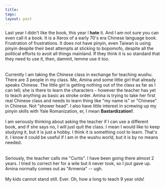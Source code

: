 ```yaml
---
title: 
tags: 
layout: post
---
```

Last year I didn't like the book, this year I <b>hate</b> it.  And I am not sure you can even call it a book.  It is a Xerox of a early 70's era Chinese language book.  Frustration of frustrations.  It does not have pinyin, even Taiwan is using pinyin despite their best attempts at sticking to bopomofo, despite all the political efforts to avoit all things mainland.  If they think it is so standard that they need to use it, then, dammit, lemme use it too.  <br /><br />Currently I am taking the Chinese class in exchange for teaching wushu.  There are 3 people in my class.  Me, Amina and some little girl that already speaks Chinese.  The little girl is getting nothing out of the class as far as I can tell; she is there to learn the characters - however the teacher has yet to teach anything as basic as stroke order.  Amina is trying to take her first real Chinese class and needs to learn thing like "my name is" or "Chinese" in Chinese.  Not "shower head".    I also have little interest in screwing up my pinyin skills with Yale Romanization, er, I mean <b>Bastardization!</b>.<br /><br />I am seriously thinking about asking the teacher if I can use a different book, and if she says no, I will just quit the class.  I mean I would like to keep studying it, but it is just a hobby.  I think it is something cool to learn.  That's it.  I know it could be useful if I am in the wushu world, but it is by no means needed.  <br /><br />Seriously, the teacher calls me "Curtis".  I have been going there almost 2 years. I tried to correct her for a wile but it never took, so I jsut gave up.  Amina normally comes out as "Armenia" -- ugh.<br /><br />My kids cannot stand still.  Ever.  Oh, how a long to teach 9 year olds!
